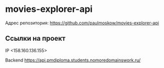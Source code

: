 # movies-explorer-api


Адрес репозитория: https://github.com/paulmoskow/movies-explorer-api

## Ссылки на проект

IP <158.160.136.155>

Backend https://api.pmdiploma.students.nomoredomainswork.ru/
